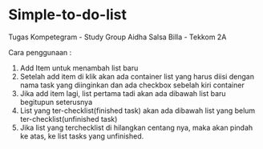 # Simple-to-do-list
Tugas Kompetegram - Study Group
Aidha Salsa Billa - Tekkom 2A

Cara penggunaan :
1. Add Item untuk menambah list baru
2. Setelah add item di klik akan ada container list yang harus diisi dengan nama task yang diinginkan dan ada checkbox sebelah kiri container
3. Jika add item lagi, list pertama tadi akan ada dibawah list baru begitupun seterusnya
4. List yang ter-checklist(finished task) akan ada dibawah list yang belum ter-checklist(unfinished task)
5. Jika list yang terchecklist di hilangkan centang nya, maka akan pindah ke atas, ke list tasks yang unfinished.  
